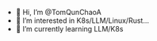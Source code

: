 - 👋 Hi, I’m @TomQunChaoA
- 👀 I’m interested in K8s/LLM/Linux/Rust...
- 🌱 I’m currently learning LLM/K8s

<!---
TomQunChaoA/TomQunChaoA is a ✨ special ✨ repository because its `README.md` (this file) appears on your GitHub profile.
You can click the Preview link to take a look at your changes.
--->
